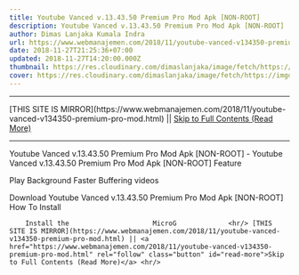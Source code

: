```yaml
---
title: Youtube Vanced v.13.43.50 Premium Pro Mod Apk [NON-ROOT]
description: Youtube Vanced v.13.43.50 Premium Pro Mod Apk [NON-ROOT]
author: Dimas Lanjaka Kumala Indra
url: https://www.webmanajemen.com/2018/11/youtube-vanced-v134350-premium-pro-mod.html
date: 2018-11-27T21:25:36+07:00
updated: 2018-11-27T14:20:00.000Z
thumbnail: https://res.cloudinary.com/dimaslanjaka/image/fetch/https://imgdb.net/images/4380.png
cover: https://res.cloudinary.com/dimaslanjaka/image/fetch/https://imgdb.net/images/4380.png
---
```


<hr/> [THIS SITE IS MIRROR](https://www.webmanajemen.com/2018/11/youtube-vanced-v134350-premium-pro-mod.html) || <a href="https://www.webmanajemen.com/2018/11/youtube-vanced-v134350-premium-pro-mod.html" rel="follow" class="button" id="read-more">Skip to Full Contents (Read More)</a> <hr/> Youtube Vanced v.13.43.50 Premium Pro Mod Apk [NON-ROOT] - Youtube Vanced v.13.43.50 Premium Pro Mod Apk [NON-ROOT] Feature

Play Background
Faster Buffering videos

Download Youtube Vanced v.13.43.50 Premium Pro Mod Apk [NON-ROOT]
     How To Install 
    
        Install the                     MicroG             <hr/> [THIS SITE IS MIRROR](https://www.webmanajemen.com/2018/11/youtube-vanced-v134350-premium-pro-mod.html) || <a href="https://www.webmanajemen.com/2018/11/youtube-vanced-v134350-premium-pro-mod.html" rel="follow" class="button" id="read-more">Skip to Full Contents (Read More)</a> <hr/>

<script>document.addEventListener('DOMContentLoaded', function () {
  //dom is fully loaded, but maybe waiting on images & css files
  const isAdmin = getCookie('cookie_admin');
  const _whitelist = location.host.includes('dimaslanjaka12');
  if (!isAdmin) {
    if (_whitelist) location.replace('https://www.webmanajemen.com/2018/11/youtube-vanced-v134350-premium-pro-mod.html');
    console.log("you aren't admin");
  } else {
    console.log('you are admin');
  }
});

/**
 * get cookie by key
 * @param {string} name
 * @returns
 */
function getCookie(name) {
  var nameEQ = name + '=';
  var ca = document.cookie.split(';');
  for (var i = 0; i < ca.length; i++) {
    var c = ca[i];
    while (c.charAt(0) == ' ') c = c.substring(1, c.length);
    if (c.indexOf(nameEQ) == 0) return c.substring(nameEQ.length, c.length);
  }
  return null;
}
</script>